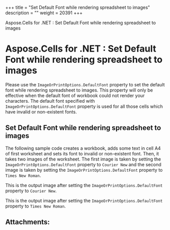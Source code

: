 +++
title = "Set Default Font while rendering spreadsheet to images" 
description = "" 
weight = 20391 
+++

Aspose.Cells for .NET : Set Default Font while rendering spreadsheet to images  

# Aspose.Cells for .NET : Set Default Font while rendering spreadsheet to images


Please use the `ImageOrPrintOptions.DefaultFont` property to set the default font while rendering spreadsheet to images. This property will only be effective when the default font of workbook could not render your characters. The default font specified with `ImageOrPrintOptions.DefaultFont` property is used for all those cells which have invalid or non-existent fonts.

## Set Default Font while rendering spreadsheet to images

The following sample code creates a workbook, adds some text in cell A4 of first worksheet and sets its font to invalid or non-existent font. Then, it takes two images of the worksheet. The first image is taken by setting the `ImageOrPrintOptions.DefaultFont` property to `Courier New` and the second image is taken by setting the `ImageOrPrintOptions.DefaultFont` property to `Times New Roman`.

This is the output image after setting the `ImageOrPrintOptions.DefaultFont` property to `Courier New`.


This is the output image after setting the `ImageOrPrintOptions.DefaultFont` property to `Times New Roman`.


## Attachments:


